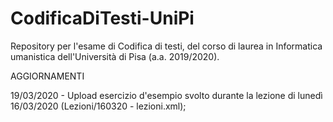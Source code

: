 # CodificaDiTesti-UniPi
Repository per l'esame di Codifica di testi, del corso di laurea in Informatica umanistica dell'Università di Pisa (a.a. 2019/2020).

AGGIORNAMENTI

19/03/2020 - Upload esercizio d'esempio svolto durante la lezione di lunedì 16/03/2020 (Lezioni/160320 - lezioni.xml);
